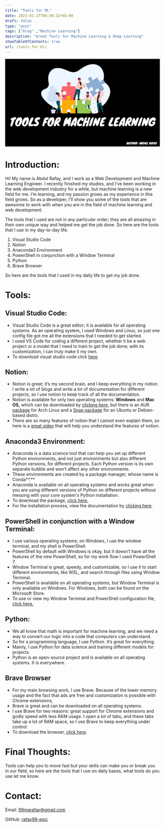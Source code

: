 ```yaml
---
title: "Tools for ML"
date: 2023-01-27T00:50:32+05:00
draft: false
type: "post"
tags: ["blog" ,"Machine Learning"]
description: "Great Tools for Machine Learning & Deep Learning"
showTableOfContents: true
url: /tools-for-ml/
---
```


![image](/images/2023/Tools-for-ML/Tools-for-Machine-Learning.png)

# Introduction:

Hi! My name is Abdul Rafay, and I work as a Web Development and Machine Learning Engineer. I recently finished my studies, and I’ve been working in the web development industry for a while, but machine learning is a new field for me. I’m learning, and my passion grows as my experience in this field grows. So as a developer, I’ll show you some of the tools that are awesome to work with when you are in the field of machine learning and web development.

The tools that I used are not in any particular order; they are all amazing in their own unique way and helped me get the job done. So here are the tools that I use in my day-to-day life.

1.  Visual Studio Code
2.  Notion
3.  Anaconda3 Environment
4.  PowerShell in conjunction with a Window Terminal
5.  Python
6.  Brave Browser

So here are the tools that I used in my daily life to get my job done.

# Tools:

## Visual Studio Code:

-   Visual Studio Code is a great editor; it is available for all operating systems. As an operating system, I used Windows and Linux, so just one config file got me all the extensions that I needed to get started.
-   I used VS Code for coding a different project, whether it be a web project or a model that I need to train to get the job done; with its customization, I can truly make it my own.
-   To download visual studio code click [here](https://code.visualstudio.com/download).

## Notion:

-   Notion is great; it’s my second brain, and I keep everything in my notion. I write a lot of blogs and write a lot of documentation for different projects, so I use notion to keep track of all the documentation.
-   Notion is available for only two operating systems: **Windows** and **Mac OS,** which can be downloaded by [clicking here,](https://www.notion.so/desktop) but there is an AUR [package](https://aur.archlinux.org/packages/notion-app) for Arch Linux and a [Snap package](https://snapcraft.io/notion-snap) for an Ubuntu or Debian-based distro.
-   There are so many features of notion that I cannot even explain them, so here is a [great video](https://www.youtube.com/watch?v=61a1Edq4iBo) that will help you understand the features of notion.

## Anaconda3 Environment:

-   Anaconda is a data science tool that can help you set up different Python environments, and not just environments but also different Python versions, for different projects. Each Python version is its own separate bubble and won’t affect any other environments.
-   These environments are created by a package manager, whose name is Conda**.**
-   Anaconda is available on all operating systems and works great when you are using different versions of Python on different projects without messing with your core system's Python installation.
-   To download the package, [click here.](https://www.anaconda.com/products/distribution)
-   For the installation process, view the documentation by [clicking here](https://docs.anaconda.com/anaconda/install/index.html).

## PowerShell in conjunction with a Window Terminal:

-   I use various operating systems; on Windows, I use the window terminal, and my shell is PowerShell.
-   PowerShell by default with Windows is okay, but it doesn’t have all the features of the new PowerShell, so for my work flow I used PowerShell 7.
-   Window Terminal is great, speedy, and customizable, so I use it to start different environments, like WSL, and search through files using Window Terminal.
-   PowerShell is available on all operating systems, but Window Terminal is only available on Windows. For Windows, both can be found on the Microsoft Store.
-   To use or view my Window Terminal and PowerShell configuration file, [click here.](https://github.com/rafay99-epic/DotFiles)

## Python:

-   We all know that math is important for machine learning, and we need a way to convert our logic into a code that computers can understand.
-   So for a programming language, I use Python. It’s great for everything.
-   Mainly, I use Python for data science and training different models for projects.
-   Python is an open-source project and is available on all operating systems. It is everywhere.

## Brave Browser

-   For my main browsing work, I use Brave. Because of the lower memory usage and the fact that ads are free and customization is possible with Chrome extensions,
-   Brave is great and can be downloaded on all operating systems.
-   I use Brave for two reasons: great support for Chrome extensions and godly speed with less RAM usage. I open a lot of tabs, and these tabs take up a lot of RAM space, so I use Brave to keep everything under control.
-   To download the browser, [click here](https://brave.com/download/).

# Final Thoughts:

Tools can help you to move fast but your skills can make you or break you in our field, so here are the tools that I use on daily bases, what tools do you use let me know.

# Contact:

Email: [99marafay@gmail.com](mailto:99marafay@gmail.com)

GitHub: [rafay99-epic](https://github.com/rafay99-epic/)

